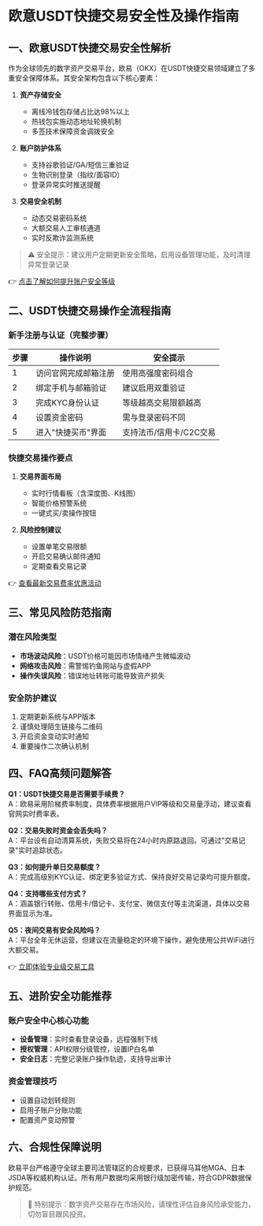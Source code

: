 # 欧意USDT快捷交易安全性及操作指南

## 一、欧意USDT快捷交易安全性解析

作为全球领先的数字资产交易平台，欧易（OKX）在USDT快捷交易领域建立了多重安全保障体系。其安全架构包含以下核心要素：

1. **资产存储安全**
   - 离线冷钱包存储占比达98%以上
   - 热钱包实施动态地址轮换机制
   - 多签技术保障资金调拨安全

2. **账户防护体系**
   - 支持谷歌验证/GA/短信三重验证
   - 生物识别登录（指纹/面容ID）
   - 登录异常实时推送提醒

3. **交易安全机制**
   - 动态交易密码系统
   - 大额交易人工审核通道
   - 实时反欺诈监测系统

> ⚠️ 安全提示：建议用户定期更新安全策略，启用设备管理功能，及时清理异常登录记录

👉 [点击了解如何提升账户安全等级](https://bit.ly/okx_welcome)

## 二、USDT快捷交易操作全流程指南

### 新手注册与认证（完整步骤）

| 步骤 | 操作说明 | 安全提示 |
|------|----------|----------|
| 1 | 访问官网完成邮箱注册 | 使用高强度密码组合 |
| 2 | 绑定手机与邮箱验证 | 建议启用双重验证 |
| 3 | 完成KYC身份认证 | 等级越高交易限额越高 |
| 4 | 设置资金密码 | 需与登录密码不同 |
| 5 | 进入"快捷买币"界面 | 支持法币/信用卡/C2C交易 |

### 快捷交易操作要点
1. **交易界面布局**
   - 实时行情看板（含深度图、K线图）
   - 智能价格预警系统
   - 一键式买/卖操作按钮

2. **风险控制建议**
   - 设置单笔交易限额
   - 开启交易确认邮件通知
   - 定期查看交易记录

👉 [查看最新交易费率优惠活动](https://bit.ly/okx_welcome)

## 三、常见风险防范指南

### 潜在风险类型
- **市场波动风险**：USDT价格可能因市场情绪产生微幅波动
- **网络攻击风险**：需警惕钓鱼网站与虚假APP
- **操作失误风险**：错误地址转账可能导致资产损失

### 安全防护建议
1. 定期更新系统与APP版本
2. 谨慎处理陌生链接与二维码
3. 开启资金变动实时通知
4. 重要操作二次确认机制

## 四、FAQ高频问题解答

**Q1：USDT快捷交易是否需要手续费？**  
A：欧易采用阶梯费率制度，具体费率根据用户VIP等级和交易量浮动，建议查看官网实时费率表。

**Q2：交易失败时资金会丢失吗？**  
A：平台设有自动清算系统，失败交易将在24小时内原路退回。可通过"交易记录"实时追踪状态。

**Q3：如何提升单日交易额度？**  
A：完成高级别KYC认证、绑定更多验证方式、保持良好交易记录均可提升额度。

**Q4：支持哪些支付方式？**  
A：涵盖银行转账、信用卡/借记卡、支付宝、微信支付等主流渠道，具体以交易界面显示为准。

**Q5：夜间交易有安全风险吗？**  
A：平台全年无休运营，但建议在流量稳定的环境下操作，避免使用公共WiFi进行大额交易。

👉 [立即体验专业级交易工具](https://bit.ly/okx_welcome)

## 五、进阶安全功能推荐

### 账户安全中心核心功能
- **设备管理**：实时查看登录设备，远程强制下线
- **授权管理**：API权限分级管控，设置IP白名单
- **安全日志**：完整记录账户操作轨迹，支持导出审计

### 资金管理技巧
- 设置自动划转规则
- 启用子账户分账功能
- 配置资产变动预警

## 六、合规性保障说明

欧易平台严格遵守全球主要司法管辖区的合规要求，已获得马耳他MGA、日本JSDA等权威机构认证。所有用户数据均采用银行级加密传输，符合GDPR数据保护规范。

> 📌 特别提示：数字资产交易存在市场风险，请理性评估自身风险承受能力，切勿盲目跟风投资。
